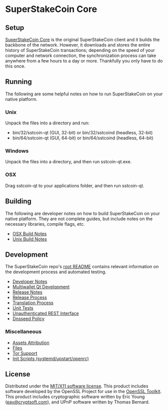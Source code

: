 SuperStakeCoin Core
=====================

Setup
---------------------
[SuperStakeCoin Core](http://superstakecoin.com) is the original SuperStakeCoin client and it builds the backbone of the network. However, it downloads and stores the entire history of SuperStakeCoin transactions; depending on the speed of your computer and network connection, the synchronization process can take anywhere from a few hours to a day or more. Thankfully you only have to do this once.

Running
---------------------
The following are some helpful notes on how to run SuperStakeCoin on your native platform.

### Unix

Unpack the files into a directory and run:

- bin/32/sstcoin-qt (GUI, 32-bit) or bin/32/sstcoind (headless, 32-bit)
- bin/64/sstcoin-qt (GUI, 64-bit) or bin/64/sstcoind (headless, 64-bit)

### Windows

Unpack the files into a directory, and then run sstcoin-qt.exe.

### OSX

Drag sstcoin-qt to your applications folder, and then run sstcoin-qt.

Building
---------------------
The following are developer notes on how to build SuperStakeCoin on your native platform. They are not complete guides, but include notes on the necessary libraries, compile flags, etc.

- [OSX Build Notes](build-osx.md)
- [Unix Build Notes](build-unix.md)

Development
---------------------
The SuperStakeCoin repo's [root README](https://github.com/superstakecoin/sstcoin-core/blob/master/README.md) contains relevant information on the development process and automated testing.

- [Developer Notes](developer-notes.md)
- [Multiwallet Qt Development](multiwallet-qt.md)
- [Release Notes](release-notes.md)
- [Release Process](release-process.md)
- [Translation Process](translation_process.md)
- [Unit Tests](unit-tests.md)
- [Unauthenticated REST Interface](REST-interface.md)
- [Dnsseed Policy](dnsseed-policy.md)

### Miscellaneous
- [Assets Attribution](assets-attribution.md)
- [Files](files.md)
- [Tor Support](tor.md)
- [Init Scripts (systemd/upstart/openrc)](init.md)

License
---------------------
Distributed under the [MIT/X11 software license](http://www.opensource.org/licenses/mit-license.php).
This product includes software developed by the OpenSSL Project for use in the [OpenSSL Toolkit](https://www.openssl.org/). This product includes
cryptographic software written by Eric Young ([eay@cryptsoft.com](mailto:eay@cryptsoft.com)), and UPnP software written by Thomas Bernard.

